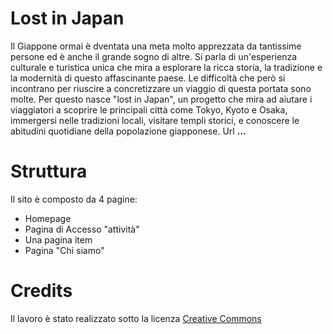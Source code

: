 # Lost in Japan
Il Giappone ormai è dventata una meta molto apprezzata da tantissime persone ed è anche il grande sogno di altre. Si parla di un'esperienza culturale e turistica unica che mira a esplorare la ricca storia, la tradizione e la modernità di questo affascinante paese. Le difficoltà che però si incontrano per riuscire a concretizzare un viaggio di questa portata sono molte. Per questo nasce "lost in Japan", un progetto che mira ad aiutare i viaggiatori a scoprire le principali città come Tokyo, Kyoto e Osaka, immergersi nelle tradizioni locali, visitare templi storici, e conoscere le abitudini quotidiane della popolazione giapponese.
Url **...**
# Struttura
Il sito è composto da 4 pagine:
* Homepage
* Pagina di Accesso "attività"
* Una pagina item
* Pagina "Chi siamo"
# Credits
Il lavoro è stato realizzato sotto la licenza [Creative Commons](https://creativecommons.org/)
